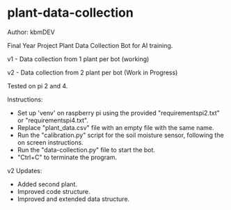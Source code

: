 # plant-data-collection
Author: kbmDEV

Final Year Project Plant Data Collection Bot for AI training.

v1 - Data collection from 1 plant per bot (working)

v2 - Data collection from 2 plant per bot (Work in Progress)


Tested on pi 2 and 4.

Instructions:
- Set up 'venv' on raspberry pi using the provided "requirementspi2.txt" or "requirementspi4.txt".
- Replace "plant_data.csv" file with an empty file with the same name.
- Run the "calibration.py" script for the soil moisture sensor, following the on screen instructions.
- Run the "data-collection.py" file to start the bot.
- "Ctrl+C" to terminate the program.

v2 Updates:
- Added second plant.
- Improved code structure.
- Improved and extended data structure.
